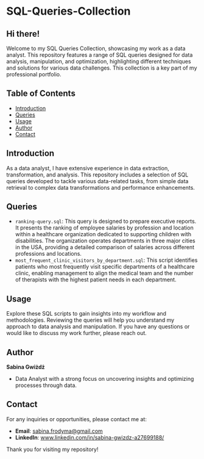 # SQL-Queries-Collection

## Hi there!

Welcome to my SQL Queries Collection, showcasing my work as a data analyst. This repository features a range of SQL queries designed for data analysis, manipulation, and optimization, highlighting different techniques and solutions for various data challenges. This collection is a key part of my professional portfolio.

## Table of Contents

- [Introduction](#introduction)
- [Queries](#queries)
- [Usage](#usage)
- [Author](#author)
- [Contact](#contact)

## Introduction

As a data analyst, I have extensive experience in data extraction, transformation, and analysis. This repository includes a selection of SQL queries developed to tackle various data-related tasks, from simple data retrieval to complex data transformations and performance enhancements.

## Queries

- `ranking-query.sql`: This query is designed to prepare executive reports. It presents the ranking of employee salaries by profession and location within a healthcare organization dedicated to supporting children with disabilities. The organization operates departments in three major cities in the USA, providing a detailed comparison of salaries across different professions and locations.
- `most_frequent_clinic_visitors_by_department.sql`: This script identifies patients who most frequently visit specific departments of a healthcare clinic, enabling management to align the medical team and the number of therapists with the highest patient needs in each department.


## Usage

Explore these SQL scripts to gain insights into my workflow and methodologies. Reviewing the queries will help you understand my approach to data analysis and manipulation. If you have any questions or would like to discuss my work further, please reach out.

## Author

**Sabina Gwiżdż**
- Data Analyst with a strong focus on uncovering insights and optimizing processes through data.

## Contact

For any inquiries or opportunities, please contact me at:
- **Email**: sabina.frodyma@gmail.com
- **LinkedIn**: www.linkedin.com/in/sabina-gwizdz-a27699188/

Thank you for visiting my repository!
